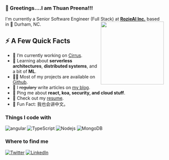 ### 👋 Greetings....I am Thuan Preena!!!
<p>I'm currently a Senior Software Engineer (Full Stack) at <strong><a href="https://www.rozie.ai/home">RozieAI Inc.</a></strong> based in 🌁 Durham, NC.
<img align='right' src='https://user-images.githubusercontent.com/5713670/87202985-820dcb80-c2b6-11ea-9f56-7ec461c497c3.gif' width='200'>
<h2>⚡️ A Few Quick Facts</h2>
<ul>
<li>🔭 I’m currently working on <a href="https://github.com/Spiderpig86/Cirrus">Cirrus</a>.</li>
<li>🧐 Learning about <strong>serverless architectures</strong>, <strong>distributed systems</strong>, and a bit of <strong>ML</strong>.</li>
<li>👨‍💻 Most of my projects are available on <a href="https://github.com/Spiderpig86">Github</a>.</li>
<li>📝 I <del>regulary</del> write articles on <a href="https://blog.stanleylim.me">my blog</a>.</li>
<li>💬 Ping me about <strong>react, koa, security, and cloud stuff</strong>.</li>
<li>📙 Check out my <a href="https://www.stanleylim.me/resume/resume.pdf">resume</a>.</li>
<li>🎉 Fun Fact: 我也会讲中文。</li>
</ul>
<h3>Things I code with</h3>
<p>
  <img alt="angular" src="https://img.shields.io/badge/-Angular-DD0031?style=flat-square&logo=angular&logoColor=white" />
  <img alt="TypeScript" src="https://img.shields.io/badge/-TypeScript-007ACC?style=flat-square&logo=typescript&logoColor=white" />
  <img alt="Nodejs" src="https://img.shields.io/badge/-Nodejs-43853d?style=flat-square&logo=Node.js&logoColor=white" />
  <img alt="MongoDB" src="https://img.shields.io/badge/-MongoDB-13aa52?style=flat-square&logo=mongodb&logoColor=white" />
 <!-- <img alt="Sass" src="https://img.shields.io/badge/-Sass-CC6699?style=flat-square&logo=sass&logoColor=white" />
  <img alt="Styled Components" src="https://img.shields.io/badge/-Styled_Components-db7092?style=flat-square&logo=styled-components&logoColor=white" />
  <img alt="React Native" src="https://img.shields.io/badge/-React Native-2088FF?style=flat-square&logo=react&logoColor=white" />
  <img alt="React" src="https://img.shields.io/badge/-React-45b8d8?style=flat-square&logo=react&logoColor=white" />
  <img alt="git" src="https://img.shields.io/badge/-Git-F05032?style=flat-square&logo=git&logoColor=white" />
  <img alt="NestJs" src="https://img.shields.io/badge/-NestJs-ea2845?style=flat-square&logo=nestjs&logoColor=white" />
  <img alt="npm" src="https://img.shields.io/badge/-NPM-CB3837?style=flat-square&logo=npm&logoColor=white" />
  <img alt="html5" src="https://img.shields.io/badge/-HTML5-E34F26?style=flat-square&logo=html5&logoColor=white" />
  <img alt="d3js" src="https://img.shields.io/badge/-D3.js-F9A03C?style=flat-square&logo=d3.js&logoColor=white" />
  <img alt="Prettier" src="https://img.shields.io/badge/-Prettier-F7B93E?style=flat-square&logo=prettier&logoColor=white" />
  <img alt="redux" src="https://img.shields.io/badge/-Redux-764ABC?style=flat-square&logo=redux&logoColor=white" />
  -->
</p>


<!-- [![Anurag's github stats](https://github-readme-stats.vercel.app/api?username=charinda04&show_icons=true&count_private=true)](https://github.com/anuraghazra/github-readme-stats)-->

<!-- [![Top Langs](https://github-readme-stats.vercel.app/api/top-langs/?username=charinda04&layout=compact)](https://github.com/anuraghazra/github-readme-stats)-->



<h3>Where to find me</h3>
<p><a href="https://twitter.com/ThuanEthan" target="_blank"><img alt="Twitter" src="https://img.shields.io/badge/twitter-%231DA1F2.svg?&style=for-the-badge&logo=twitter&logoColor=white" /></a> <a href="https://www.linkedin.com/in/thuanpreena/" target="_blank"><img alt="LinkedIn" src="https://img.shields.io/badge/linkedin-%230077B5.svg?&style=for-the-badge&logo=linkedin&logoColor=white" /></a> 
<!--   <a href="https://www.facebook.com/" target="_blank"><img alt="Facebook" src="https://img.shields.io/badge/Facebook-1877F2?style=for-the-badge&logo=facebook&logoColor=white" /></a>
  <a href="https://www.instagram.com//" target="_blank"><img alt="Instagram" src="https://img.shields.io/badge/Instagram-E4405F?style=for-the-badge&logo=instagram&logoColor=white" /></a>  -->
 <!--
<a href="https://gitlab.com/" target="_blank"><img alt="GitLab" src="https://img.shields.io/badge/GitLab-330F63?style=for-the-badge&logo=gitlab&logoColor=white" /></a>
  -->
  <!--<a href="https://medium.com/" target="_blank"><img alt="Medium" src="https://img.shields.io/badge/medium-%2312100E.svg?&style=for-the-badge&logo=medium&logoColor=white" /></a>
-->
</p>


<!--
**charinda04/charinda04** is a ✨ _special_ ✨ repository because its `README.md` (this file) appears on your GitHub profile.

Here are some ideas to get you started:

- 🔭 I’m currently working on ...
- 🌱 I’m currently learning ...
- 👯 I’m looking to collaborate on ...
- 🤔 I’m looking for help with ...
- 💬 Ask me about ...
- 📫 How to reach me: ...
- 😄 Pronouns: ...
- ⚡ Fun fact: ...
-->
<!-- 
<div> 
  <table>
    <td>
      <a href="https://github.com/charinda04">
        <img align="center" src="https://github-readme-stats.vercel.app/api/top-langs/?username=charinda04&title_color=ffffff&text_color=c9cacc&icon_color=2bbc8a&bg_color=1d1f21&langs_count=7&hide=jupyter%20notebook,julia,Cmake,Makefile,CSS,PHP" />
      </a>
    </td>
    <td>
      <a href="https://github.com/charinda04">
        <img align="top" src="https://github-readme-stats.vercel.app/api?username=charinda04&show_icons=true&line_height=27&count_private=true&title_color=ffffff&text_color=c9cacc&icon_color=2bbc8a&bg_color=1d1f21" alt="Charinda's GitHub Stats" />
      </a>
    </td>
  </table>
</div>

 -->

